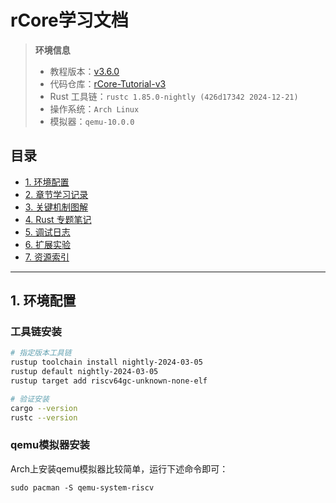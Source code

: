 # rCore学习文档

> **环境信息**  
> - 教程版本：[v3.6.0](https://github.com/rcore-os/rCore-Tutorial-Book-v3)  
> - 代码仓库：[rCore-Tutorial-v3](https://github.com/rcore-os/rCore-Tutorial-v3)  
> - Rust 工具链：`rustc 1.85.0-nightly (426d17342 2024-12-21)`
> - 操作系统：`Arch Linux`
> - 模拟器：`qemu-10.0.0`

## 目录
- [1. 环境配置](#1-环境配置)
- [2. 章节学习记录](#2-章节学习记录)
- [3. 关键机制图解](#3-关键机制图解)
- [4. Rust 专题笔记](#4-rust-专题笔记)
- [5. 调试日志](#5-调试日志)
- [6. 扩展实验](#6-扩展实验)
- [7. 资源索引](#7-资源索引)

---

<a id="1-环境配置"></a>
## 1. 环境配置

### 工具链安装
```bash
# 指定版本工具链
rustup toolchain install nightly-2024-03-05
rustup default nightly-2024-03-05
rustup target add riscv64gc-unknown-none-elf

# 验证安装
cargo --version
rustc --version
```
### qemu模拟器安装
Arch上安装qemu模拟器比较简单，运行下述命令即可：
```shell
sudo pacman -S qemu-system-riscv
```



